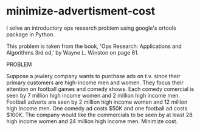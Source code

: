 # minimize-advertisment-cost
I solve an introductory ops research problem using google's ortools package in Python.

This problem is taken from the book, 'Ops Research: Applications and Algorithms 3rd ed,' by Wayne L. Winston on page 61.

PROBLEM 

Suppose a jewlery company wants to purchase ads on t.v. since their 
primary customers are high-income men and women.  They focus their attention on 
football games and comedy shows.  Each comedy comercial is seen by 7 million high 
income women and 2 million high income men.  Football adverts are seen by 2 million
high income women and 12 million high income men.  One comedy ad costs $50K
and one football ad costs $100K.  The company would like the commercials to be seen
by at least 28 high income women and 24 million high income men. Minimize cost.
